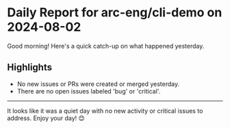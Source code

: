 # Daily Report for arc-eng/cli-demo on 2024-08-02

Good morning! Here's a quick catch-up on what happened yesterday.

## Highlights
- No new issues or PRs were created or merged yesterday.
- There are no open issues labeled 'bug' or 'critical'.

---

It looks like it was a quiet day with no new activity or critical issues to address. Enjoy your day! 😊